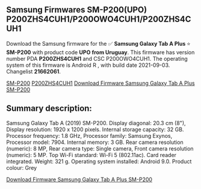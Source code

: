<h2>Samsung Firmwares SM-P200(UPO) P200ZHS4CUH1/P200OWO4CUH1/P200ZHS4CUH1</h2>
Download the Samsung firmware for the ✅ <strong>Samsung Galaxy Tab A Plus </strong> ⭐ <strong>SM-P200</strong> with product code <strong>UPO</strong> <strong> from Uruguay</strong>. This firmware has version number PDA <strong>P200ZHS4CUH1</strong> and CSC P200OWO4CUH1. The operating system of this firmware is Android R , with build date 2021-09-03. Changelist <strong>21662061</strong>.


[SM-P200](https://samfirm.shop/samsung/model/SM-P200)
[P200ZHS4CUH1](https://samfirm.shop/samsung/pda/P200ZHS4CUH1)
[Download Firmware Samsung Galaxy Tab A Plus SM-P200](https://samfirm.shop/samsung/firmware/452395)
<h2>Summary description:</h2>
<p>Samsung Galaxy Tab A (2019) SM-P200. Display diagonal: 20.3 cm (8"), Display resolution: 1920 x 1200 pixels. Internal storage capacity: 32 GB. Processor frequency: 1.8 GHz, Processor family: Samsung Exynos, Processor model: 7904. Internal memory: 3 GB. Rear camera resolution (numeric): 8 MP, Rear camera type: Single camera, Front camera resolution (numeric): 5 MP. Top Wi-Fi standard: Wi-Fi 5 (802.11ac). Card reader integrated. Weight: 321 g. Operating system installed: Android 9.0. Product colour: Grey</p>


[Download Firmware Samsung Galaxy Tab A Plus SM-P200](https://samfirm.shop/samsung/firmware/452395)
